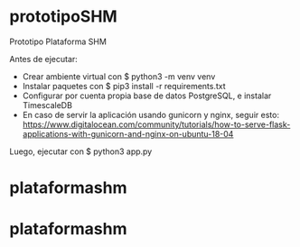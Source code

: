 # prototipoSHM
Prototipo Plataforma SHM 

Antes de ejecutar:
  - Crear ambiente virtual con $ python3 -m venv venv
  - Instalar paquetes con $ pip3 install -r requirements.txt
  - Configurar por cuenta propia base de datos PostgreSQL, e instalar TimescaleDB
  - En caso de servir la aplicación usando gunicorn y nginx, seguir esto: https://www.digitalocean.com/community/tutorials/how-to-serve-flask-applications-with-gunicorn-and-nginx-on-ubuntu-18-04

Luego, ejecutar con $ python3 app.py
# plataformashm
# plataformashm
